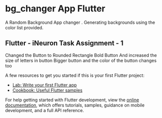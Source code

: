# bg_changer App Flutter 

A Random Background App changer . Generating backgrounds using the color list provided. 

## Flutter - iNeuron Task Assignment - 1 

Changed the Button to Rounded Rectangle
Bold Button And increased the size of letters in button
Bigger button and the color of the button changes too

A few resources to get you started if this is your first Flutter project:

- [Lab: Write your first Flutter app](https://docs.flutter.dev/get-started/codelab)
- [Cookbook: Useful Flutter samples](https://docs.flutter.dev/cookbook)

For help getting started with Flutter development, view the
[online documentation](https://docs.flutter.dev/), which offers tutorials,
samples, guidance on mobile development, and a full API reference.

